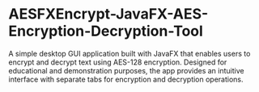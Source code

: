 # AESFXEncrypt-JavaFX-AES-Encryption-Decryption-Tool
A simple desktop GUI application built with JavaFX that enables users to encrypt and decrypt text using AES-128 encryption. Designed for educational and demonstration purposes, the app provides an intuitive interface with separate tabs for encryption and decryption operations.
